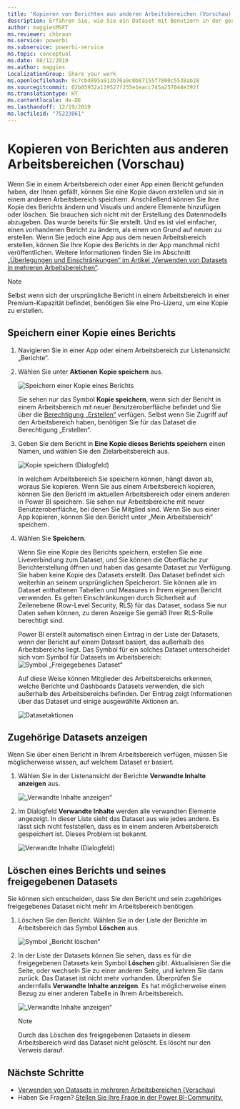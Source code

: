 ```yaml
---
title: 'Kopieren von Berichten aus anderen Arbeitsbereichen (Vorschau): Power BI'
description: Erfahren Sie, wie Sie ein Dataset mit Benutzern in der gesamten Organisation teilen können. Dann können diese in ihren eigenen Arbeitsbereichen Berichte erstellen, die auf Ihrem Dataset basieren.
author: maggiesMSFT
ms.reviewer: chbraun
ms.service: powerbi
ms.subservice: powerbi-service
ms.topic: conceptual
ms.date: 08/12/2019
ms.author: maggies
LocalizationGroup: Share your work
ms.openlocfilehash: 9c7cbd895a913b76a9c0b87155f7800c5538ab28
ms.sourcegitcommit: 02b05932a119527f255e1eacc745a257044e392f
ms.translationtype: HT
ms.contentlocale: de-DE
ms.lasthandoff: 12/19/2019
ms.locfileid: "75223861"
---
```

# <a name="copy-reports-from-other-workspaces-preview"></a>Kopieren von Berichten aus anderen Arbeitsbereichen (Vorschau)

Wenn Sie in einem Arbeitsbereich oder einer App einen Bericht gefunden haben, der Ihnen gefällt, können Sie eine Kopie davon erstellen und sie in einem anderen Arbeitsbereich speichern. Anschließend können Sie Ihre Kopie des Berichts ändern und Visuals und andere Elemente hinzufügen oder löschen. Sie brauchen sich nicht mit der Erstellung des Datenmodells abzugeben. Das wurde bereits für Sie erstellt. Und es ist viel einfacher, einen vorhandenen Bericht zu ändern, als einen von Grund auf neuen zu erstellen. Wenn Sie jedoch eine App aus dem neuen Arbeitsbereich erstellen, können Sie Ihre Kopie des Berichts in der App manchmal nicht veröffentlichen. Weitere Informationen finden Sie im Abschnitt [„Überlegungen und Einschränkungen“ im Artikel „Verwenden von Datasets in mehreren Arbeitsbereichen“](service-datasets-across-workspaces.md#considerations-and-limitations).

> [!NOTE]
> Selbst wenn sich der ursprüngliche Bericht in einem Arbeitsbereich in einer Premium-Kapazität befindet, benötigen Sie eine Pro-Lizenz, um eine Kopie zu erstellen.

## <a name="save-a-copy-of-a-report"></a>Speichern einer Kopie eines Berichts

1. Navigieren Sie in einer App oder einem Arbeitsbereich zur Listenansicht „Berichte“.

1. Wählen Sie unter **Aktionen** **Kopie speichern** aus.

    ![Speichern einer Kopie eines Berichts](media/service-datasets-copy-reports/power-bi-dataset-save-report-copy.png)

    Sie sehen nur das Symbol **Kopie speichern**, wenn sich der Bericht in einem Arbeitsbereich mit neuer Benutzeroberfläche befindet und Sie über die [Berechtigung „Erstellen“](service-datasets-build-permissions.md) verfügen. Selbst wenn Sie Zugriff auf den Arbeitsbereich haben, benötigen Sie für das Dataset die Berechtigung „Erstellen“.

3. Geben Sie dem Bericht in **Eine Kopie dieses Berichts speichern** einen Namen, und wählen Sie den Zielarbeitsbereich aus.

    ![Kopie speichern (Dialogfeld)](media/service-datasets-copy-reports/power-bi-dataset-save-report.png)

    In welchem Arbeitsbereich Sie speichern können, hängt davon ab, woraus Sie kopieren. Wenn Sie aus einem Arbeitsbereich kopieren, können Sie den Bericht im aktuellen Arbeitsbereich oder einem anderen in Power BI speichern. Sie sehen nur Arbeitsbereiche mit neuer Benutzeroberfläche, bei denen Sie Mitglied sind. Wenn Sie aus einer App kopieren, können Sie den Bericht unter „Mein Arbeitsbereich“ speichern.
  
4. Wählen Sie **Speichern**.

    Wenn Sie eine Kopie des Berichts speichern, erstellen Sie eine Liveverbindung zum Dataset, und Sie können die Oberfläche zur Berichterstellung öffnen und haben das gesamte Dataset zur Verfügung. Sie haben keine Kopie des Datasets erstellt. Das Dataset befindet sich weiterhin an seinem ursprünglichen Speicherort. Sie können alle im Dataset enthaltenen Tabellen und Measures in Ihrem eigenen Bericht verwenden. Es gelten Einschränkungen durch Sicherheit auf Zeilenebene (Row-Level Security, RLS) für das Dataset, sodass Sie nur Daten sehen können, zu deren Anzeige Sie gemäß Ihrer RLS-Rolle berechtigt sind.

    Power BI erstellt automatisch einen Eintrag in der Liste der Datasets, wenn der Bericht auf einem Dataset basiert, das außerhalb des Arbeitsbereichs liegt. Das Symbol für ein solches Dataset unterscheidet sich vom Symbol für Datasets im Arbeitsbereich: ![Symbol „Freigegebenes Dataset“](media/service-datasets-discover-across-workspaces/power-bi-shared-dataset-icon.png)


    Auf diese Weise können Mitglieder des Arbeitsbereichs erkennen, welche Berichte und Dashboards Datasets verwenden, die sich außerhalb des Arbeitsbereichs befinden. Der Eintrag zeigt Informationen über das Dataset und einige ausgewählte Aktionen an.

    ![Datasetaktionen](media/service-datasets-across-workspaces/power-bi-dataset-actions.png)

## <a name="view-related-datasets"></a>Zugehörige Datasets anzeigen

Wenn Sie über einen Bericht in Ihrem Arbeitsbereich verfügen, müssen Sie möglicherweise wissen, auf welchem Dataset er basiert.

1. Wählen Sie in der Listenansicht der Berichte **Verwandte Inhalte anzeigen** aus.

    ![„Verwandte Inhalte anzeigen“](media/service-datasets-copy-reports/power-bi-dataset-view-related.png)

1. Im Dialogfeld **Verwandte Inhalte** werden alle verwandten Elemente angezeigt. In dieser Liste sieht das Dataset aus wie jedes andere. Es lässt sich nicht feststellen, dass es in einem anderen Arbeitsbereich gespeichert ist. Dieses Problem ist bekannt.
 
    ![Verwandte Inhalte (Dialogfeld)](media/service-datasets-copy-reports/power-bi-dataset-related.png)

## <a name="delete-a-report-and-its-shared-dataset"></a>Löschen eines Berichts und seines freigegebenen Datasets

Sie können sich entscheiden, dass Sie den Bericht und sein zugehöriges freigegebenes Dataset nicht mehr im Arbeitsbereich benötigen.

1. Löschen Sie den Bericht. Wählen Sie in der Liste der Berichte im Arbeitsbereich das Symbol **Löschen** aus.

    ![Symbol „Bericht löschen“](media/service-datasets-across-workspaces/power-bi-datasets-delete-report.png)

2. In der Liste der Datasets können Sie sehen, dass es für die freigegebenen Datasets kein Symbol **Löschen** gibt. Aktualisieren Sie die Seite, oder wechseln Sie zu einer anderen Seite, und kehren Sie dann zurück. Das Dataset ist nicht mehr vorhanden. Überprüfen Sie andernfalls **Verwandte Inhalte anzeigen**. Es hat möglicherweise einen Bezug zu einer anderen Tabelle in Ihrem Arbeitsbereich.

    ![„Verwandte Inhalte anzeigen“](media/service-datasets-across-workspaces/power-bi-dataset-view-related-icon.png)

    > [!NOTE]
    > Durch das Löschen des freigegebenen Datasets in diesem Arbeitsbereich wird das Dataset nicht gelöscht. Es löscht nur den Verweis darauf.


## <a name="next-steps"></a>Nächste Schritte

- [Verwenden von Datasets in mehreren Arbeitsbereichen (Vorschau)](service-datasets-across-workspaces.md)
- Haben Sie Fragen? [Stellen Sie Ihre Frage in der Power BI-Community.](https://community.powerbi.com/)
